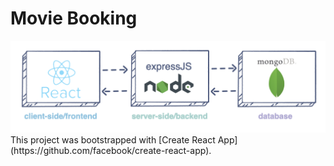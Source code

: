 # Movie Booking 

<img src="https://raw.githubusercontent.com/georgesimos/readme-assets/master/cinema-plus/mern.png" width="800" alt="accessibility text">
This project was bootstrapped with [Create React App](https://github.com/facebook/create-react-app).

